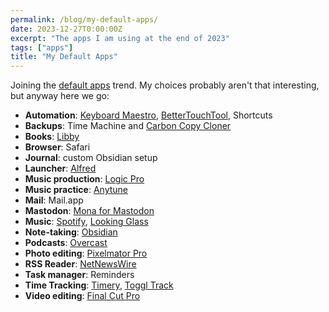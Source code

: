 ```yaml
---
permalink: /blog/my-default-apps/
date: 2023-12-27T0:00:00Z
excerpt: "The apps I am using at the end of 2023"
tags: ["apps"]
title: "My Default Apps"
---
```

Joining the [default apps](https://defaults.rknight.me) trend. My choices probably aren't that interesting, but anyway here we go:

- **Automation**: [Keyboard Maestro](https://www.keyboardmaestro.com/main/), [BetterTouchTool](https://folivora.ai), Shortcuts
- **Backups**: Time Machine and [Carbon Copy Cloner](https://bombich.com)
- **Books**: [Libby](https://apps.apple.com/nz/app/libby-by-overdrive/id1076402606)
- **Browser**: Safari
- **Journal**: custom Obsidian setup
- **Launcher**: [Alfred](https://www.alfredapp.com)
- **Music production**: [Logic Pro](https://www.apple.com/nz/logic-pro/)
- **Music practice**: [Anytune](https://apps.apple.com/nz/app/anytune-practice-perfected/id722444976?mt=12)
- **Mail**: Mail.app
- **Mastodon**: [Mona for Mastodon](https://apps.apple.com/nz/app/mona-for-mastodon/id1659154653)
- **Music**: [Spotify](https://spotify.com), [Looking Glass](https://apps.apple.com/nz/app/looking-glass-for-spotify/id1629207903?mt=12)
- **Note-taking**: [Obsidian](https://obsidian.md)
- **Podcasts**: [Overcast](https://apps.apple.com/nz/app/overcast/id888422857)
- **Photo editing**: [Pixelmator Pro](https://apps.apple.com/nz/app/pixelmator-pro/id1289583905?mt=12)
- **RSS Reader**: [NetNewsWire](https://netnewswire.com)
- **Task manager**: Reminders
- **Time Tracking**: [Timery](https://timeryapp.com), [Toggl Track](https://toggl.com)
- **Video editing**: [Final Cut Pro](https://www.apple.com/nz/final-cut-pro/)
